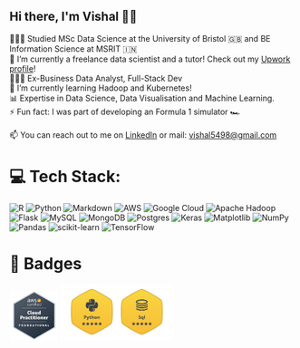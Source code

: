 ## Hi there, I'm Vishal 👋😁

👨🏼‍🎓 Studied MSc Data Science at the University of Bristol 🇬🇧 and BE Information Science at MSRIT 🇮🇳 <br/>
🔭 I’m currently a freelance data scientist and a tutor! Check out my [Upwork profile](https://www.upwork.com/freelancers/~019542e98be069f3fc)! <br/>
🧑🏼‍💻 Ex-Business Data Analyst, Full-Stack Dev </br>
🌱 I’m currently learning Hadoop and Kubernetes! <br/>
📊 Expertise in Data Science, Data Visualisation and Machine Learning. <br/>
⚡ Fun fact: I was part of developing an Formula 1 simulator 🏎️ <br/>
<br/>
📫 You can reach out to me on [LinkedIn](https://www.linkedin.com/in/vishal-c-1572a3112/) or mail: vishal5498@gmail.com  


# 💻 Tech Stack:
![R](https://img.shields.io/badge/r-%23276DC3.svg?style=for-the-badge&logo=r&logoColor=white) ![Python](https://img.shields.io/badge/python-3670A0?style=for-the-badge&logo=python&logoColor=ffdd54) ![Markdown](https://img.shields.io/badge/markdown-%23000000.svg?style=for-the-badge&logo=markdown&logoColor=white) ![AWS](https://img.shields.io/badge/AWS-%23FF9900.svg?style=for-the-badge&logo=amazon-aws&logoColor=white) ![Google Cloud](https://img.shields.io/badge/GoogleCloud-%234285F4.svg?style=for-the-badge&logo=google-cloud&logoColor=white) ![Apache Hadoop](https://img.shields.io/badge/Apache%20Hadoop-66CCFF?style=for-the-badge&logo=apachehadoop&logoColor=black) ![Flask](https://img.shields.io/badge/flask-%23000.svg?style=for-the-badge&logo=flask&logoColor=white) ![MySQL](https://img.shields.io/badge/mysql-4479A1.svg?style=for-the-badge&logo=mysql&logoColor=white) ![MongoDB](https://img.shields.io/badge/MongoDB-%234ea94b.svg?style=for-the-badge&logo=mongodb&logoColor=white) ![Postgres](https://img.shields.io/badge/postgres-%23316192.svg?style=for-the-badge&logo=postgresql&logoColor=white) ![Keras](https://img.shields.io/badge/Keras-%23D00000.svg?style=for-the-badge&logo=Keras&logoColor=white) ![Matplotlib](https://img.shields.io/badge/Matplotlib-%23ffffff.svg?style=for-the-badge&logo=Matplotlib&logoColor=black) ![NumPy](https://img.shields.io/badge/numpy-%23013243.svg?style=for-the-badge&logo=numpy&logoColor=white) ![Pandas](https://img.shields.io/badge/pandas-%23150458.svg?style=for-the-badge&logo=pandas&logoColor=white) ![scikit-learn](https://img.shields.io/badge/scikit--learn-%23F7931E.svg?style=for-the-badge&logo=scikit-learn&logoColor=white) ![TensorFlow](https://img.shields.io/badge/TensorFlow-%23FF6F00.svg?style=for-the-badge&logo=TensorFlow&logoColor=white)


# 🪪 Badges
<img src="https://github.com/vishal5498/vishal5498/blob/f1d48ed06f4668ed16c483a3cace06539009e14a/AWSCloudPractitioner.png" width="85"> <img src="https://github.com/vishal5498/vishal5498/blob/f53a9baaf0387b159ffec63430dc218485004dac/Screenshot%202024-12-07%20132645.png" width="200">

<!-- Proudly created with GPRM ( https://gprm.itsvg.in ) -->
